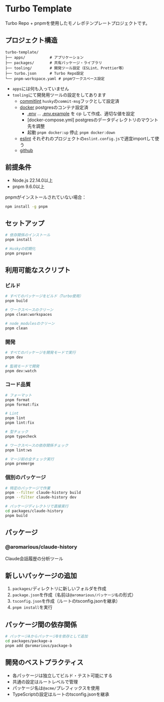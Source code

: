 # Turbo Template

Turbo Repo + pnpmを使用したモノレポテンプレートプロジェクトです。

## プロジェクト構造

```
turbo-template/
├── apps/           # アプリケーション
├── packages/       # 共有パッケージ・ライブラリ
├── tooling/        # 開発ツール設定（ESLint、Prettier等）
├── turbo.json      # Turbo Repo設定
└── pnpm-workspace.yaml # pnpmワークスペース設定
```

- `apps`には何も入っていません
- `tooling`にて開発用ツールの設定をしてあります
  - [commitlint](./tooling/commitlint/src/index.ts) `husky`の`commit-msg`フックとして設定済
  - [docker](./tooling/docker/README.md) postgresのコンテナ設定済
    - [.env](./.env) … [.env.example](./.env.example) を cp して作成、適切な値を設定
    - [docker-compose.yml] postgresのデータディレクトリのマウント先を調整
    - 起動 `pnpm docker:up` 停止 `pnpm docker:down`
  - [eslint](./tooling/eslint/) それぞれのプロジェクトの`eslint.config.js`で適宜importして使う
  - [github]()

## 前提条件

- Node.js 22.14.0以上
- pnpm 9.6.0以上

pnpmがインストールされていない場合：
```bash
npm install -g pnpm
```

## セットアップ

```bash
# 依存関係のインストール
pnpm install

# Huskyの初期化
pnpm prepare
```

## 利用可能なスクリプト

### ビルド

```bash
# すべてのパッケージをビルド（Turbo使用）
pnpm build

# ワークスペースのクリーン
pnpm clean:workspaces

# node_modulesのクリーン
pnpm clean
```

### 開発

```bash
# すべてのパッケージを開発モードで実行
pnpm dev

# 監視モードで開発
pnpm dev:watch
```

### コード品質

```bash
# フォーマット
pnpm format
pnpm format:fix

# Lint
pnpm lint
pnpm lint:fix

# 型チェック
pnpm typecheck

# ワークスペースの依存関係チェック
pnpm lint:ws

# マージ前の全チェック実行
pnpm premerge
```

### 個別のパッケージ

```bash
# 特定のパッケージで作業
pnpm --filter claude-history build
pnpm --filter claude-history dev

# パッケージディレクトリで直接実行
cd packages/claude-history
pnpm build
```

## パッケージ

### @aromarious/claude-history

Claude会話履歴の分析ツール

## 新しいパッケージの追加

1. `packages/`ディレクトリに新しいフォルダを作成
2. `package.json`を作成（名前は`@aromarious/パッケージ名`の形式）
3. `tsconfig.json`を作成（ルートのtsconfig.jsonを継承）
4. `pnpm install`を実行

## パッケージ間の依存関係

```bash
# パッケージAからパッケージBを依存として追加
cd packages/package-a
pnpm add @aromarious/package-b
```

## 開発のベストプラクティス

- 各パッケージは独立してビルド・テスト可能にする
- 共通の設定はルートレベルで管理
- パッケージ名は`@acme/`プレフィックスを使用
- TypeScriptの設定はルートのtsconfig.jsonを継承
